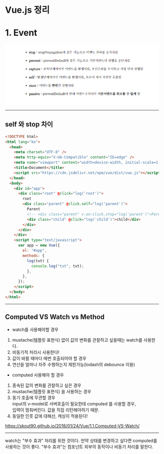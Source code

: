 # Vue.js 정리


# 1. Event

<div style="text-align:center">
  <img src="./event.png">
</div>

---

## self 와 stop 차이

```html
<!DOCTYPE html>
<html lang="ko">
  <head>
    <meta charset="UTF-8" />
    <meta http-equiv="X-UA-Compatible" content="IE=edge" />
    <meta name="viewport" content="width=device-width, initial-scale=1.0" />
    <title>Document</title>
    <script src="https://cdn.jsdelivr.net/npm/vue/dist/vue.js"></script>
  </head>
  <body>
    <div id="app">
      <div class="root" @click="log('root')">
        root
        <div class="parent" @click.self="log('parent')">
          Parent
          <!-- <div class="parent" v-on:click.stop="log('parent')">Parent -->
          <div class="child" @click="log('child')">child</div>
        </div>
      </div>
    </div>
    <script type="text/javascript">
      var app = new Vue({
        el: "#app",
        methods: {
          log(txt) {
            console.log("txt", txt);
          },
        },
      });
    </script>
  </body>
</html>
```

---


## Computed VS Watch vs Method

- watch를 사용해야할 경우

1. mustache(템플릿 표현식) 없이 값의 변화를 관찰하고 싶을때는 watch를 사용한다.
2. 비동기적 처리시 사용한다!
3. 값이 바뀔 때마다 매번 호출되어야 할 경우
4. 연산을 얼마나 자주 수행하는지 제한가능(lodash의 debounce 이용)

- computed 사용해야 할 경우

1. 종속된 값의 변화를 관찰하고 싶은 경우
2. mustache(템플릿 표현식) 을 사용하는 경우
3. 동기 호출에 무관할 경우<br />
   input의 v-model로 서버호출이 필요한데 computed 를 사용할 경우,<br />
   입력이 멈춰버린다. 값을 직접 리턴해야하기 때문.
4. 동일한 인풋 값에 대해선, 캐싱이 적용된다!

https://skout90.github.io/2018/01/24/Vue/1.1.Computed-VS-Watch/

---

watch는 "부수 효과" 처리를 위한 것이다. 만약 상태를 변경하고 싶다면 computed를 사용하는 것이 좋다.
"부수 효과"는 컴포넌트 외부의 동작이나 비동기 처리를 말한다.
